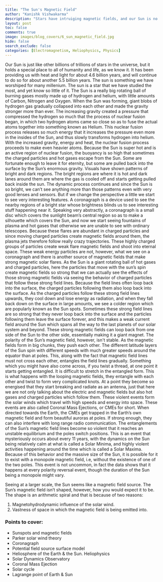 ```yaml
---
title: "The Sun's Magnetic Field"
author: "Kanishk Vishwakarma"
description: "Stars have intruiging magnetic fields, and our Sun is no exception. Read along to read more about the Sun's magnetic field and how it protects us from the cosmic radiation."
layout: post
toc: false
comments: true
image: images/blog_covers/6_sun_magnetic_field.jpg
hide: false
search_exclude: false
categories: [Electromagnetism, Heliophysics, Physics]
---
```


Our Sun is just like other billions of trillions of stars in the universe, but it holds a special place to all of humanity and life, as we know it. It has been providing us with heat and light for about 4.6 billion years, and will continue to do so for about another 5.5 billion years. The sun is something we have worshiped for many millenium. The sun is a star that we have studied the most, and yet know so little of it. 
The Sun is a really big rotating ball of burning gases mostly made up of hydrogen and helium, with little amounts of Carbon, Nitrogen and Oxygen. When the Sun was forming, giant blobs of hydrogen gas gradually collapsed into each other and made the gravity stronger more than ever. The increasing gravity created a pressure that compressed the hydrogen so much that the process of nuclear fusion began, in which two hydrogen atoms came so close so as to fuse the actual atoms together into something known as Helium. This nuclear fusion process releases so much energy that it increases the pressure even more in the insides of the Sun, and thus slowly transforms hydrogen into helium. With the increased gravity, energy and heat, the nuclear fusion process proceeds to make even heavier atoms. Because the Sun is super hot and is an active region of nuclear fusion, the buoyancy is so high that sometimes the charged particles and hot gases escape from the Sun. Some are fortunate enough to leave it for eternity, but some are pulled back into the surface by the Sun’s enormous gravity. Visuals have shown patterns of bright and dark regions. The bright regions are where it is hot and dark lanes around them are where the gas is cooled off and starts getting pulled back inside the sun. The dynamic process continues and since the Sun is so bright, we can’t see anything more than those patterns even with very good lenses and sensors. But if we change the perspective a little we start to see very interesting features. A coronagraph is a device used to see the nearby regions of a bright star whose brightness blinds us to see interesting stuff happening near it. Speaking very abstractly, a coronagraph is a small disc which covers the sunlight beam’s central region so as to make a silhouette which covers the Sun, and now we start seeing fountains of plasma and hot gases that otherwise we are unable to see with ordinary telescopes. Because these flares are abundant in charged particles and since moving charged particles create magnetic fields around them, the plasma jets therefore follow really crazy trajectories. These highly charged groups of particles create weak flare magnetic fields and shoot into eternal space. These weak energy particles are not, however, what we see on a coronagraph and there is another source of magnetic fields that make strong magnetic solar flares. As the Sun is a giant rotating ball of hot gases and charged particles, here the particles that move with the sun’s spin create magnetic fields so strong that we can actually see the effects of those strong magnetic fields via seeing the behavior of charged particles that follow these strong field lines. Because the field lines often loop back into the surface, the charged particles following them also loop back into the surface. As the charged particles follow these strong field lines upwards, they cool down and lose energy as radiation, and when they fall back down on the surface in large amounts, we see a colder region which are popularly known as the Sun spots. Sometimes these strong field lines are so strong that they never loop back into the surface and the particles following them leave the surface forever, and this makes a weak current field around the Sun which spans all the way to the last planets of our solar system and beyond.
These strong magnetic fields can loop back from one side of the Sun to the other side, essentially making it a giant magnet. The polarity of the Sun’s magnetic field, however, isn't stable. As the magnetic fields form in big chunks, they push each other. The different latitude layers of the Sun spin with different speeds with much greater speeds around the equator than at poles. This, along with the fact that magnetic field lines must not cross each other, entangles the field lines gradually. Something which you might have also come across, if you twist a thread, at one point it starts getting entangled. It is difficult to stretch in the entangled form. This is what happens with the looping magnetic fields, they entangle with each other and twist to form very complicated knots. At a point they become so energised that they start breaking and radiate as an antenna, just that here we are not only talking about the electric and magnetic fields but also hot gases and charged particles which follow them. These violent events form the solar winds which travel with high speeds and energy into space. These events are also called Coronal Mass Ejections, or CMEs for short. When directed towards the Earth, the CMEs get trapped in the Earth’s own magnetic field and form beautiful auroras at poles. If strong enough, they can also interfere with long range radio communication. The entanglements of the Sun’s magnetic field lines become so violent that it reaches an unstable equilibrium and the poles switch positions. This is an event that mysteriously occurs about every 11 years, with the dynamics on the Sun being relatively calm at what is called a Solar Minima, and highly violent activities happening around the time which is called a Solar Maxima. Because of this behavior and the massive size of the Sun, it is possible for it to exist with a monopole magnetic field, i.e, without the existence of one of the two poles. This event is not uncommon, in fact the data shows that it happens at every polarity reversal event, though the duration of the Sun being a monopole might vary.

Seeing at a larger scale, the Sun seems like a magnetic field source. The Sun’s magnetic field isn’t shaped, however, how you would expect it to be. The shape is an arithmetic spiral and that is because of two reasons: 
1. Magnetohydrodynamic influence of the solar wind.
2. Vastness of space in which the magnetic field is being emitted into.


### Points to cover:

* Sunspots and magnetic fields
* Parker solar wind theory
* Coronagraph
* Potential field source surface model
* Heliosphere of the Earth & the Sun. Heliophysics
* Solar Dynamics Observatory
* Coronal Mass Ejection
* Solar cycle
* Lagrange point of Earth & Sun

